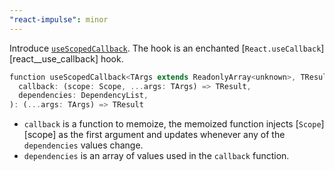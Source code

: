 ```yaml
---
"react-impulse": minor
---
```


Introduce [`useScopedCallback`](./#usescopedcallback).
The hook is an enchanted [`React.useCallback`][react__use_callback] hook.

```dart
function useScopedCallback<TArgs extends ReadonlyArray<unknown>, TResult>(
  callback: (scope: Scope, ...args: TArgs) => TResult,
  dependencies: DependencyList,
): (...args: TArgs) => TResult
```

- `callback` is a function to memoize, the memoized function injects [`Scope`][scope] as the first argument and updates whenever any of the `dependencies` values change.
- `dependencies` is an array of values used in the `callback` function.
